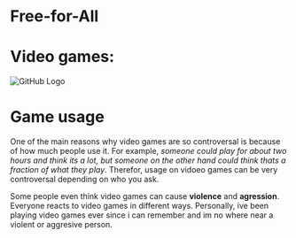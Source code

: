 # Free-for-All
# Video games:
![GitHub Logo](https://inteng-storage.s3.amazonaws.com/img/iea/Ne6NX7roO5/sizes/ps4-controller_resize_md.jpg)
 
 # Game usage
 
  One of the main reasons why video games are so controversal is because of how much people use it. For example, *someone could play for about two hours and think its a lot, but someone on the other hand could think thats a fraction of what they play*. Therefor, usage on vidoeo games can be very controversal depending on who you ask.

  Some people even think video games can cause **violence** and **agression**. Everyone reacts to video games in different ways. Personally, ive been playing video games ever since i can remember and im no where near a violent or aggresive person.
